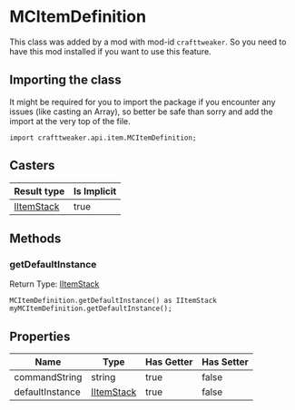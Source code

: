 # MCItemDefinition

This class was added by a mod with mod-id `crafttweaker`. So you need to have this mod installed if you want to use this feature.

## Importing the class

It might be required for you to import the package if you encounter any issues (like casting an Array), so better be safe than sorry and add the import at the very top of the file.
```zenscript
import crafttweaker.api.item.MCItemDefinition;
```


## Casters

| Result type | Is Implicit |
|-------------|-------------|
| [IItemStack](/vanilla/api/items/IItemStack) | true |

## Methods

### getDefaultInstance

Return Type: [IItemStack](/vanilla/api/items/IItemStack)

```zenscript
MCItemDefinition.getDefaultInstance() as IItemStack
myMCItemDefinition.getDefaultInstance();
```

## Properties

| Name | Type | Has Getter | Has Setter |
|------|------|------------|------------|
| commandString | string | true | false |
| defaultInstance | [IItemStack](/vanilla/api/items/IItemStack) | true | false |

